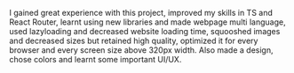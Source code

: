 I gained great experience with this project, improved my skills in TS and React Router, learnt using new libraries and made webpage multi language, used lazyloading and decreased website loading time, squooshed images and decreased sizes but retained high quality, optimized it for every browser and every screen size above 320px width. Also made a design, chose colors and learnt some important UI/UX.
